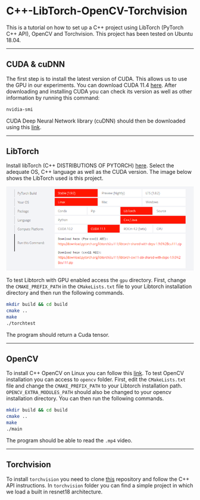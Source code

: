 # C++-LibTorch-OpenCV-Torchvision
This is a tutorial on how to set up a C++ project using LibTorch (PyTorch C++ API), OpenCV and Torchvision. This project has been tested on Ubuntu 18.04.

------
## CUDA & cuDNN

The first step is to install the latest version of CUDA. This allows us to use the GPU in our experiments. You can download CUDA 11.4 [here](https://developer.nvidia.com/cuda-downloads).
After downloading and installing CUDA you can check its version as well as other information by running this command:
```bash
nvidia-smi
```

CUDA Deep Neural Network library (cuDNN) should then be downloaded using this [link](https://developer.nvidia.com/cudnn).

------
## LibTorch
Install libTorch (C++ DISTRIBUTIONS OF PYTORCH) [here](https://pytorch.org/). Select the adequate OS, C++ language as well as the CUDA version. The image below shows the LibTorch used is this project.

![Image](https://github.com/Ghailen-Ben-Achour/Cpp-LibTorch-OpenCV-Torchvision/blob/main/images/libtorch.png)

To test Libtorch with GPU enabled access the ```gpu``` directory. First, change the ```CMAKE_PREFIX_PATH``` in the ```CMakeLists.txt``` file to your Libtorch installation directory and then run the following commands.
```bash
mkdir build && cd build
cmake ..
make
./torchtest
```
The program should return a Cuda tensor.

------
## OpenCV
To install C++ OpenCV on Linux you can follow this [link](https://docs.opencv.org/4.5.0/d7/d9f/tutorial_linux_install.html). To test OpenCV installation you can access to ```opencv``` folder. First, edit the ```CMakeLists.txt``` file and change the ```CMAKE_PREFIX_PATH``` to your Libtorch installation path. ```OPENCV_EXTRA_MODULES_PATH``` should also be changed to your opencv installation directory. You can then run the following commands.
```bash
mkdir build && cd build
cmake ..
make
./main
```
The program should be able to read the ```.mp4``` video.

------
## Torchvision
To install ```torchvision``` you need to clone [this](https://github.com/pytorch/vision) repository and follow the C++ API instructions. In ```torchvision``` folder you can find a simple project in which we load a built in resnet18 architecture.
